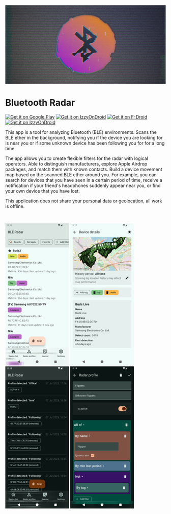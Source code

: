 <img src='/metadata/en-US/images/header.png'/>

# Bluetooth Radar

<a href='https://play.google.com/store/apps/details?id=f.cking.software&pcampaignid=pcampaignidMKT-Other-global-all-co-prtnr-py-PartBadge-Mar2515-1'><img alt='Get it on Google Play' src='https://github.com/Semper-Viventem/MetaRadar/assets/18288554/dd3fc41a-9b51-4747-9a2c-57b37d4706aa' width='200'/></a>
<a href='https://github.com/Semper-Viventem/MetaRadar/releases?q=Release+Build&expanded=true'><img alt='Get it on IzzyOnDroid' src='https://github.com/Semper-Viventem/MetaRadar/assets/18288554/b1cb44a9-3fd4-4f83-8700-485c10b090ba' width='200'/></a>
<a href='https://f-droid.org/en/packages/f.cking.software/'><img alt='Get it on F-Droid' src='https://github.com/Semper-Viventem/MetaRadar/assets/18288554/c03a0cf2-b39a-4344-adb8-d4cde7ce4b61' width='200'/></a>
<a href='https://android.izzysoft.de/repo/apk/f.cking.software'><img alt='Get it on IzzyOnDroid' src='https://github.com/Semper-Viventem/MetaRadar/assets/18288554/c0c85c9f-edc8-4fc7-97b1-bda925bf0833' width='200'/></a>


This app is a tool for analyzing Bluetooth (BLE) environments. Scans the BLE ether in the background, notifying you if the device you are looking for is near you or if some unknown device has been following you for for a long time.

The app allows you to create flexible filters for the radar with logical operators. Able to distinguish manufacturers, explore Apple Airdrop packages, and match them with known contacts. Build a device movement map based on the scanned BLE ether around you. For example, you can search for devices that you have seen in a certain period of time, receive a notification if your friend's headphones suddenly appear near you, or find your own device that you have lost.

This application does not share your personal data or geolocation, all work is offline.

<br>

<img src='/metadata/en-US/images/phoneScreenshots/Screenshot_2.png' width='200'/> <img src='/metadata/en-US/images/phoneScreenshots/Screenshot_4.png' width='200'/> <img src='/metadata/en-US/images/phoneScreenshots/Screenshot_5.png' width='200'/> <img src='/metadata/en-US/images/phoneScreenshots/Screenshot_7.png' width='200'/>
